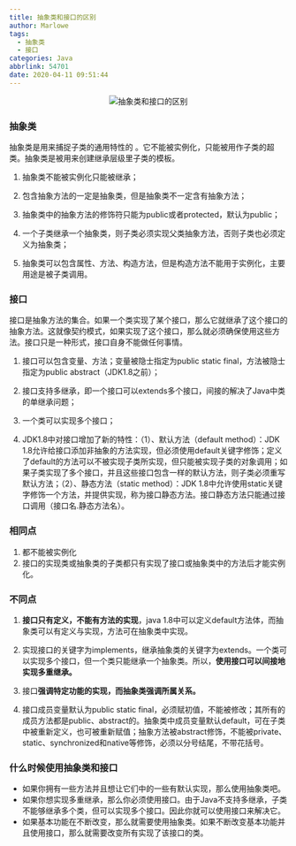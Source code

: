 ```yaml
---
title: 抽象类和接口的区别
author: Marlowe
tags:
  - 抽象类
  - 接口
categories: Java
abbrlink: 54701
date: 2020-04-11 09:51:44
---
```

<!--more-->


<center>

![抽象类和接口的区别](https://images2015.cnblogs.com/blog/1064302/201612/1064302-20161230090438195-1243745647.png)
</center>


### 抽象类
抽象类是用来捕捉子类的通用特性的 。它不能被实例化，只能被用作子类的超类。抽象类是被用来创建继承层级里子类的模板。

1. 抽象类不能被实例化只能被继承；

2. 包含抽象方法的一定是抽象类，但是抽象类不一定含有抽象方法；

3. 抽象类中的抽象方法的修饰符只能为public或者protected，默认为public；

4. 一个子类继承一个抽象类，则子类必须实现父类抽象方法，否则子类也必须定义为抽象类；

5. 抽象类可以包含属性、方法、构造方法，但是构造方法不能用于实例化，主要用途是被子类调用。

### 接口
接口是抽象方法的集合。如果一个类实现了某个接口，那么它就继承了这个接口的抽象方法。这就像契约模式，如果实现了这个接口，那么就必须确保使用这些方法。接口只是一种形式，接口自身不能做任何事情。

1. 接口可以包含变量、方法；变量被隐士指定为public static final，方法被隐士指定为public abstract（JDK1.8之前）；

2. 接口支持多继承，即一个接口可以extends多个接口，间接的解决了Java中类的单继承问题；

3. 一个类可以实现多个接口；

4. JDK1.8中对接口增加了新的特性：（1）、默认方法（default method）：JDK 1.8允许给接口添加非抽象的方法实现，但必须使用default关键字修饰；定义了default的方法可以不被实现子类所实现，但只能被实现子类的对象调用；如果子类实现了多个接口，并且这些接口包含一样的默认方法，则子类必须重写默认方法；（2）、静态方法（static method）：JDK 1.8中允许使用static关键字修饰一个方法，并提供实现，称为接口静态方法。接口静态方法只能通过接口调用（接口名.静态方法名）。


### 相同点
1. 都不能被实例化
2. 接口的实现类或抽象类的子类都只有实现了接口或抽象类中的方法后才能实例化。


### 不同点
1. **接口只有定义，不能有方法的实现**，java 1.8中可以定义default方法体，而抽象类可以有定义与实现，方法可在抽象类中实现。

2. 实现接口的关键字为implements，继承抽象类的关键字为extends。一个类可以实现多个接口，但一个类只能继承一个抽象类。所以，**使用接口可以间接地实现多重继承。**

3. 接口**强调特定功能的实现，**而抽象类**强调所属关系。**

4. 接口成员变量默认为public static final，必须赋初值，不能被修改；其所有的成员方法都是public、abstract的。抽象类中成员变量默认default，可在子类中被重新定义，也可被重新赋值；抽象方法被abstract修饰，不能被private、static、synchronized和native等修饰，必须以分号结尾，不带花括号。


### 什么时候使用抽象类和接口

* 如果你拥有一些方法并且想让它们中的一些有默认实现，那么使用抽象类吧。
* 如果你想实现多重继承，那么你必须使用接口。由于Java不支持多继承，子类不能够继承多个类，但可以实现多个接口。因此你就可以使用接口来解决它。
* 如果基本功能在不断改变，那么就需要使用抽象类。如果不断改变基本功能并且使用接口，那么就需要改变所有实现了该接口的类。
